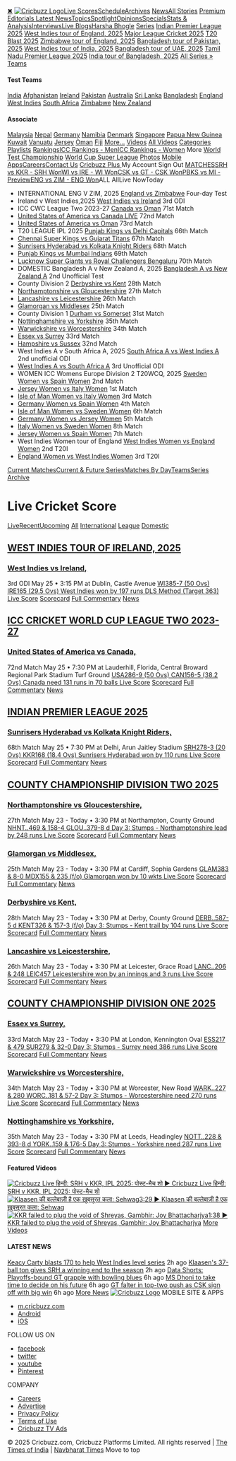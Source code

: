 [](https://plus.google.com/104502282508811467249)[](Javascript:void\(0\))[✖](Javascript:void\(0\))
[![Cricbuzz Logo](https://static.cricbuzz.com/images/cb_logo.svg)](https://www.cricbuzz.com/)[Live Scores](https://www.cricbuzz.com/cricket-match/live-scores "Live Cricket Score")[Schedule](https://www.cricbuzz.com/cricket-schedule/upcoming-series/international "Cricket Schedule")[Archives](https://www.cricbuzz.com/cricket-scorecard-archives "Cricket Scorecard Archives")
[News](https://www.cricbuzz.com/cricket-news)[All Stories](https://www.cricbuzz.com/cricket-news "Latest Cricket News") [ Premium Editorials ](https://www.cricbuzz.com/cricket-news/editorial/cb-plus "Premium Articles")[Latest News](https://www.cricbuzz.com/cricket-news/latest-news "Latest Cricket News")[Topics](https://www.cricbuzz.com/cricket-news/info/ "Latest Cricket Topics")[Spotlight](https://www.cricbuzz.com/cricket-news/editorial/spotlight "Cricket Editorials and Specials")[Opinions](https://www.cricbuzz.com/cricket-news/editorial/editorial-list "Latest Cricket Opinions & Editorials")[Specials](https://www.cricbuzz.com/cricket-news/editorial/specials "Latest Cricket Specials")[Stats & Analysis](https://www.cricbuzz.com/cricket-news/editorial/stats-analysis "Latest Cricket Stats & Analysis")[Interviews](https://www.cricbuzz.com/cricket-news/editorial/interviews "Latest Cricket Player Interviews")[Live Blogs](https://www.cricbuzz.com/cricket-news/editorial/live-blogs "Latest Cricket Match live blogs")[Harsha Bhogle](https://www.cricbuzz.com/cricket-news/experts/harsha-bhogle/170 "Articles and Videos by Harsha Bhogle")
[Series](https://www.cricbuzz.com/cricket-schedule/series/all) [Indian Premier League 2025](https://www.cricbuzz.com/cricket-series/9237/indian-premier-league-2025 "Indian Premier League 2025") [West Indies tour of England, 2025](https://www.cricbuzz.com/cricket-series/8796/west-indies-tour-of-england-2025 "West Indies tour of England, 2025") [Major League Cricket 2025](https://www.cricbuzz.com/cricket-series/9614/major-league-cricket-2025 "Major League Cricket 2025") [T20 Blast 2025](https://www.cricbuzz.com/cricket-series/9257/t20-blast-2025 "T20 Blast 2025") [Zimbabwe tour of England, 2025](https://www.cricbuzz.com/cricket-series/7065/zimbabwe-tour-of-england-2025 "Zimbabwe tour of England, 2025") [Bangladesh tour of Pakistan, 2025](https://www.cricbuzz.com/cricket-series/9785/bangladesh-tour-of-pakistan-2025 "Bangladesh tour of Pakistan, 2025") [West Indies tour of India, 2025](https://www.cricbuzz.com/cricket-series/9629/west-indies-tour-of-india-2025 "West Indies tour of India, 2025") [Bangladesh tour of UAE, 2025](https://www.cricbuzz.com/cricket-series/9800/bangladesh-tour-of-uae-2025 "Bangladesh tour of UAE, 2025") [Tamil Nadu Premier League 2025](https://www.cricbuzz.com/cricket-series/9866/tamil-nadu-premier-league-2025 "Tamil Nadu Premier League 2025") [India tour of Bangladesh, 2025](https://www.cricbuzz.com/cricket-series/9686/india-tour-of-bangladesh-2025 "India tour of Bangladesh, 2025") [All Series »](https://www.cricbuzz.com/cricket-schedule/series/all)
[Teams](https://www.cricbuzz.com/cricket-team)
#### Test Teams
[India](https://www.cricbuzz.com/cricket-team/india/2 "India Cricket Team") [Afghanistan](https://www.cricbuzz.com/cricket-team/afghanistan/96 "Afghanistan Cricket Team") [Ireland](https://www.cricbuzz.com/cricket-team/ireland/27 "Ireland Cricket Team") [Pakistan](https://www.cricbuzz.com/cricket-team/pakistan/3 "Pakistan Cricket Team") [Australia](https://www.cricbuzz.com/cricket-team/australia/4 "Australia Cricket Team") [Sri Lanka](https://www.cricbuzz.com/cricket-team/sri-lanka/5 "Sri Lanka Cricket Team") [Bangladesh](https://www.cricbuzz.com/cricket-team/bangladesh/6 "Bangladesh Cricket Team") [England](https://www.cricbuzz.com/cricket-team/england/9 "England Cricket Team") [West Indies](https://www.cricbuzz.com/cricket-team/west-indies/10 "West Indies Cricket Team") [South Africa](https://www.cricbuzz.com/cricket-team/south-africa/11 "South Africa Cricket Team") [Zimbabwe](https://www.cricbuzz.com/cricket-team/zimbabwe/12 "Zimbabwe Cricket Team") [New Zealand](https://www.cricbuzz.com/cricket-team/new-zealand/13 "New Zealand Cricket Team")
#### Associate
[Malaysia](https://www.cricbuzz.com/cricket-team/malaysia/71 "Malaysia Cricket Team") [Nepal](https://www.cricbuzz.com/cricket-team/nepal/72 "Nepal Cricket Team") [Germany](https://www.cricbuzz.com/cricket-team/germany/77 "Germany Cricket Team") [Namibia](https://www.cricbuzz.com/cricket-team/namibia/161 "Namibia Cricket Team") [Denmark](https://www.cricbuzz.com/cricket-team/denmark/185 "Denmark Cricket Team") [Singapore](https://www.cricbuzz.com/cricket-team/singapore/190 "Singapore Cricket Team") [Papua New Guinea](https://www.cricbuzz.com/cricket-team/papua-new-guinea/287 "Papua New Guinea Cricket Team") [Kuwait](https://www.cricbuzz.com/cricket-team/kuwait/298 "Kuwait Cricket Team") [Vanuatu](https://www.cricbuzz.com/cricket-team/vanuatu/300 "Vanuatu Cricket Team") [Jersey](https://www.cricbuzz.com/cricket-team/jersey/303 "Jersey Cricket Team") [Oman](https://www.cricbuzz.com/cricket-team/oman/304 "Oman Cricket Team") [Fiji](https://www.cricbuzz.com/cricket-team/fiji/343 "Fiji Cricket Team")
[More...](https://www.cricbuzz.com/cricket-team)
[Videos](https://www.cricbuzz.com/cricket-videos) [All Videos](https://www.cricbuzz.com/cricket-videos "All Cricket Videos") [Categories](https://www.cricbuzz.com/cricket-videos/categories "Cricket Videos Categories") [Playlists](https://www.cricbuzz.com/cricket-videos/playlists "Cricket Videos Playlists")
[Rankings](https://www.cricbuzz.com/cricket-stats/icc-rankings/men/batting)[ICC Rankings - Men](https://www.cricbuzz.com/cricket-stats/icc-rankings/men/batting "ICC Rankings Men")[ICC Rankings - Women](https://www.cricbuzz.com/cricket-stats/icc-rankings/women/batting "ICC Rankings Women")
More [World Test Championship](https://www.cricbuzz.com/cricket-stats/points-table/test/icc-world-test-championship "World Test Championship") [World Cup Super League](https://www.cricbuzz.com/cricket-stats/points-table/odi/icc-men-cricket-world-cup-super-league "World Cup Super League") [Photos](https://www.cricbuzz.com/cricket-photo-gallery "Photo Gallery") [Mobile Apps](https://www.cricbuzz.com/mobileapps "Mobile Apps")[Careers](https://www.cricbuzz.com/careers "Careers")[Contact Us](https://www.cricbuzz.com/info/contact "Contact Us")
[Cricbuzz Plus ](https://www.cricbuzz.com/cb-plus/premium-content/home)
My Account Sign Out
[MATCHES](https://www.cricbuzz.com/cricket-match/live-scores)[SRH vs KKR - SRH Won](https://www.cricbuzz.com/live-cricket-scores/118883/srh-vs-kkr-68th-match-indian-premier-league-2025 "Sunrisers Hyderabad v Kolkata Knight Riders, 68th Match - SRH Won")[WI vs IRE - WI Won](https://www.cricbuzz.com/live-cricket-scores/114490/wi-vs-ire-3rd-odi-west-indies-tour-of-ireland-2025 "West Indies v Ireland, 3rd ODI - WI Won")[CSK vs GT - CSK Won](https://www.cricbuzz.com/live-cricket-scores/118880/csk-vs-gt-67th-match-indian-premier-league-2025 "Chennai Super Kings v Gujarat Titans, 67th Match - CSK Won")[PBKS vs MI - Preview](https://www.cricbuzz.com/live-cricket-scores/118892/pbks-vs-mi-69th-match-indian-premier-league-2025 "Punjab Kings v Mumbai Indians, 69th Match - Preview")[ENG vs ZIM - ENG Won](https://www.cricbuzz.com/live-cricket-scores/80166/eng-vs-zim-four-day-test-zimbabwe-tour-of-england-2025 "England v Zimbabwe, Four-day Test - ENG Won")ALL
AllLive NowToday
  * INTERNATIONAL
ENG V ZIM, 2025
[England vs Zimbabwe](https://www.cricbuzz.com/live-cricket-scores/80166/eng-vs-zim-four-day-test-eng-v-zim-2025 "England v Zimbabwe, Four-day Test - ENG Won")
Four-day Test
  * Ireland v West Indies,2025
[West Indies vs Ireland](https://www.cricbuzz.com/live-cricket-scores/114490/wi-vs-ire-3rd-odi-ireland-v-west-indies2025 "West Indies v Ireland, 3rd ODI - WI Won")
3rd ODI
  * ICC CWC League Two 2023-27
[Canada vs Oman](https://www.cricbuzz.com/live-cricket-scores/117641/can-vs-oman-71st-match-icc-cwc-league-two-2023-27 "Canada v Oman, 71st Match - OMAN Won")
71st Match
  * [United States of America vs Canada LIVE](https://www.cricbuzz.com/live-cricket-scores/117647/usa-vs-can-72nd-match-icc-cwc-league-two-2023-27 "United States of America v Canada, 72nd Match - Live")
72nd Match
  * [United States of America vs Oman](https://www.cricbuzz.com/live-cricket-scores/117650/usa-vs-oman-73rd-match-icc-cwc-league-two-2023-27 "United States of America v Oman, 73rd Match - Upcoming")
73rd Match
  * T20 LEAGUE
IPL 2025
[Punjab Kings vs Delhi Capitals](https://www.cricbuzz.com/live-cricket-scores/118874/pbks-vs-dc-66th-match-ipl-2025 "Punjab Kings v Delhi Capitals, 66th Match - DC Won")
66th Match
  * [Chennai Super Kings vs Gujarat Titans](https://www.cricbuzz.com/live-cricket-scores/118880/csk-vs-gt-67th-match-ipl-2025 "Chennai Super Kings v Gujarat Titans, 67th Match - CSK Won")
67th Match
  * [Sunrisers Hyderabad vs Kolkata Knight Riders](https://www.cricbuzz.com/live-cricket-scores/118883/srh-vs-kkr-68th-match-ipl-2025 "Sunrisers Hyderabad v Kolkata Knight Riders, 68th Match - SRH Won")
68th Match
  * [Punjab Kings vs Mumbai Indians](https://www.cricbuzz.com/live-cricket-scores/118892/pbks-vs-mi-69th-match-ipl-2025 "Punjab Kings v Mumbai Indians, 69th Match - Preview")
69th Match
  * [Lucknow Super Giants vs Royal Challengers Bengaluru](https://www.cricbuzz.com/live-cricket-scores/118898/lsg-vs-rcb-70th-match-ipl-2025 "Lucknow Super Giants v Royal Challengers Bengaluru, 70th Match - Upcoming")
70th Match
  * DOMESTIC
Bangladesh A v New Zealand A, 2025
[Bangladesh A vs New Zealand A](https://www.cricbuzz.com/live-cricket-scores/118487/bana-vs-nza-2nd-unofficial-test-bangladesh-a-v-new-zealand-a-2025 "Bangladesh A v New Zealand A, 2nd Unofficial Test - Complete")
2nd Unofficial Test
  * County Division 2
[Derbyshire vs Kent](https://www.cricbuzz.com/live-cricket-scores/113487/derby-vs-kent-28th-match-county-division-2 "Derbyshire v Kent, 28th Match - Stumps")
28th Match
  * [Northamptonshire vs Gloucestershire](https://www.cricbuzz.com/live-cricket-scores/113478/nhnts-vs-gloucs-27th-match-county-division-2 "Northamptonshire v Gloucestershire, 27th Match - Stumps")
27th Match
  * [Lancashire vs Leicestershire](https://www.cricbuzz.com/live-cricket-scores/113469/lancs-vs-leic-26th-match-county-division-2 "Lancashire v Leicestershire, 26th Match - LEIC Won")
26th Match
  * [Glamorgan vs Middlesex](https://www.cricbuzz.com/live-cricket-scores/113460/glam-vs-mdx-25th-match-county-division-2 "Glamorgan v Middlesex, 25th Match - GLAM Won")
25th Match
  * County Division 1
[Durham vs Somerset](https://www.cricbuzz.com/live-cricket-scores/113028/dur-vs-som-31st-match-county-division-1 "Durham v Somerset, 31st Match - SOM Won")
31st Match
  * [Nottinghamshire vs Yorkshire](https://www.cricbuzz.com/live-cricket-scores/113055/notts-vs-yorks-35th-match-county-division-1 "Nottinghamshire v Yorkshire, 35th Match - Stumps")
35th Match
  * [Warwickshire vs Worcestershire](https://www.cricbuzz.com/live-cricket-scores/113046/warks-vs-worcs-34th-match-county-division-1 "Warwickshire v Worcestershire, 34th Match - Stumps")
34th Match
  * [Essex vs Surrey](https://www.cricbuzz.com/live-cricket-scores/113037/ess-vs-sur-33rd-match-county-division-1 "Essex v Surrey, 33rd Match - Stumps")
33rd Match
  * [Hampshire vs Sussex](https://www.cricbuzz.com/live-cricket-scores/113031/ham-vs-sus-32nd-match-county-division-1 "Hampshire v Sussex, 32nd Match - SUS Won")
32nd Match
  * West Indies A v South Africa A, 2025
[South Africa A vs West Indies A](https://www.cricbuzz.com/live-cricket-scores/118352/rsaa-vs-wia-2nd-unofficial-odi-west-indies-a-v-south-africa-a-2025 "South Africa A v West Indies A, 2nd unofficial ODI - Complete")
2nd unofficial ODI
  * [West Indies A vs South Africa A](https://www.cricbuzz.com/live-cricket-scores/118358/wia-vs-rsaa-3rd-unofficial-odi-west-indies-a-v-south-africa-a-2025 "West Indies A v South Africa A, 3rd Unofficial ODI - Upcoming")
3rd Unofficial ODI
  * WOMEN
ICC Womens Europe Division 2 T20WCQ, 2025
[Sweden Women vs Spain Women](https://www.cricbuzz.com/live-cricket-scores/119585/swew-vs-spw-2nd-match-icc-womens-europe-division-2-t20wcq-2025 "Sweden Women v Spain Women, 2nd Match - SWEW Won")
2nd Match
  * [Jersey Women vs Italy Women](https://www.cricbuzz.com/live-cricket-scores/119582/jerw-vs-itaw-1st-match-icc-womens-europe-division-2-t20wcq-2025 "Jersey Women v Italy Women, 1st Match - ITAW Won")
1st Match
  * [Isle of Man Women vs Italy Women](https://www.cricbuzz.com/live-cricket-scores/119591/iomw-vs-itaw-3rd-match-icc-womens-europe-division-2-t20wcq-2025 "Isle of Man Women v Italy Women, 3rd Match - Toss")
3rd Match
  * [Germany Women vs Spain Women](https://www.cricbuzz.com/live-cricket-scores/119600/gerw-vs-spw-4th-match-icc-womens-europe-division-2-t20wcq-2025 "Germany Women v Spain Women, 4th Match - Toss")
4th Match
  * [Isle of Man Women vs Sweden Women](https://www.cricbuzz.com/live-cricket-scores/119618/iomw-vs-swew-6th-match-icc-womens-europe-division-2-t20wcq-2025 "Isle of Man Women v Sweden Women, 6th Match - Upcoming")
6th Match
  * [Germany Women vs Jersey Women](https://www.cricbuzz.com/live-cricket-scores/119609/gerw-vs-jerw-5th-match-icc-womens-europe-division-2-t20wcq-2025 "Germany Women v Jersey Women, 5th Match - Upcoming")
5th Match
  * [Italy Women vs Sweden Women](https://www.cricbuzz.com/live-cricket-scores/119630/itaw-vs-swew-8th-match-icc-womens-europe-division-2-t20wcq-2025 "Italy Women v Sweden Women, 8th Match - Upcoming")
8th Match
  * [Jersey Women vs Spain Women](https://www.cricbuzz.com/live-cricket-scores/119621/jerw-vs-spw-7th-match-icc-womens-europe-division-2-t20wcq-2025 "Jersey Women v Spain Women, 7th Match - Upcoming")
7th Match
  * West Indies Women tour of England
[West Indies Women vs England Women](https://www.cricbuzz.com/live-cricket-scores/105866/wiw-vs-engw-2nd-t20i-west-indies-women-tour-of-england "West Indies Women v England Women, 2nd T20I - ENGW Won")
2nd T20I
  * [England Women vs West Indies Women](https://www.cricbuzz.com/live-cricket-scores/105868/engw-vs-wiw-3rd-t20i-west-indies-women-tour-of-england "England Women v West Indies Women, 3rd T20I - Preview")
3rd T20I


[Current Matches](https://www.cricbuzz.com/cricket-match/live-scores "Cricbuzz Live Scores")[Current & Future Series](https://www.cricbuzz.com/cricket-schedule/series/all "Series Schedule")[Matches By Day](https://www.cricbuzz.com/cricket-schedule/upcoming-series/international "Cricket Schedule")[Teams](https://www.cricbuzz.com/cricket-team "Teams Schedule")[Series Archive](https://www.cricbuzz.com/cricket-scorecard-archives "Cricket Scorecard Archives")
# Live Cricket Score
[Live](https://www.cricbuzz.com/cricket-match/live-scores "Live Matches")[Recent](https://www.cricbuzz.com/cricket-match/live-scores/recent-matches "Recent Matches")[Upcoming](https://www.cricbuzz.com/cricket-match/live-scores/upcoming-matches "Upcoming Matches")
[All](javascript:void\(0\) "All Matches") [International](javascript:void\(0\) "International") [League](javascript:void\(0\) "League") [Domestic](javascript:void\(0\) "Domestic")
##  [WEST INDIES TOUR OF IRELAND, 2025](https://www.cricbuzz.com/live-cricket-scores "West Indies tour of Ireland, 2025")
###  [West Indies vs Ireland,](https://www.cricbuzz.com/live-cricket-scores/114490/wi-vs-ire-3rd-odi-west-indies-tour-of-ireland-2025 "West Indies vs Ireland")
3rd ODI
May 25 •  3:15 PM at Dublin, Castle Avenue
[ WI385-7 (50 Ovs) IRE165 (29.5 Ovs) West Indies won by 197 runs DLS Method (Target 363) ](https://www.cricbuzz.com/live-cricket-scores/114490/wi-vs-ire-3rd-odi-west-indies-tour-of-ireland-2025 "West Indies vs Ireland 3rd ODI")
[Live Score](https://www.cricbuzz.com/live-cricket-scores/114490/wi-vs-ire-3rd-odi-west-indies-tour-of-ireland-2025 "Live Score") [Scorecard](https://www.cricbuzz.com/live-cricket-scorecard/114490/wi-vs-ire-3rd-odi-west-indies-tour-of-ireland-2025 "Scorecard") [Full Commentary](https://www.cricbuzz.com/cricket-full-commentary/114490/wi-vs-ire-3rd-odi-west-indies-tour-of-ireland-2025 "Full Commentary") [News](https://www.cricbuzz.com/cricket-match-news/114490/wi-vs-ire-3rd-odi-west-indies-tour-of-ireland-2025 "News")
##  [ICC CRICKET WORLD CUP LEAGUE TWO 2023-27](https://www.cricbuzz.com/live-cricket-scores "ICC Cricket World Cup League Two 2023-27")
###  [United States of America vs Canada,](https://www.cricbuzz.com/live-cricket-scores/117647/usa-vs-can-72nd-match-icc-cricket-world-cup-league-two-2023-27 "United States of America vs Canada")
72nd Match
May 25 •  7:30 PM at Lauderhill, Florida, Central Broward Regional Park Stadium Turf Ground
[ USA286-9 (50 Ovs) CAN156-5 (38.2 Ovs) Canada need 131 runs in 70 balls ](https://www.cricbuzz.com/live-cricket-scores/117647/usa-vs-can-72nd-match-icc-cricket-world-cup-league-two-2023-27 "United States of America vs Canada 72nd Match")
[Live Score](https://www.cricbuzz.com/live-cricket-scores/117647/usa-vs-can-72nd-match-icc-cricket-world-cup-league-two-2023-27 "Live Score") [Scorecard](https://www.cricbuzz.com/live-cricket-scorecard/117647/usa-vs-can-72nd-match-icc-cricket-world-cup-league-two-2023-27 "Scorecard") [Full Commentary](https://www.cricbuzz.com/cricket-full-commentary/117647/usa-vs-can-72nd-match-icc-cricket-world-cup-league-two-2023-27 "Full Commentary") [News](https://www.cricbuzz.com/cricket-match-news/117647/usa-vs-can-72nd-match-icc-cricket-world-cup-league-two-2023-27 "News")
##  [INDIAN PREMIER LEAGUE 2025](https://www.cricbuzz.com/live-cricket-scores "Indian Premier League 2025")
###  [Sunrisers Hyderabad vs Kolkata Knight Riders,](https://www.cricbuzz.com/live-cricket-scores/118883/srh-vs-kkr-68th-match-indian-premier-league-2025 "Sunrisers Hyderabad vs Kolkata Knight Riders")
68th Match
May 25 •  7:30 PM at Delhi, Arun Jaitley Stadium
[ SRH278-3 (20 Ovs) KKR168 (18.4 Ovs) Sunrisers Hyderabad won by 110 runs ](https://www.cricbuzz.com/live-cricket-scores/118883/srh-vs-kkr-68th-match-indian-premier-league-2025 "Sunrisers Hyderabad vs Kolkata Knight Riders 68th Match")
[Live Score](https://www.cricbuzz.com/live-cricket-scores/118883/srh-vs-kkr-68th-match-indian-premier-league-2025 "Live Score") [Scorecard](https://www.cricbuzz.com/live-cricket-scorecard/118883/srh-vs-kkr-68th-match-indian-premier-league-2025 "Scorecard") [Full Commentary](https://www.cricbuzz.com/cricket-full-commentary/118883/srh-vs-kkr-68th-match-indian-premier-league-2025 "Full Commentary") [News](https://www.cricbuzz.com/cricket-match-news/118883/srh-vs-kkr-68th-match-indian-premier-league-2025 "News")
##  [COUNTY CHAMPIONSHIP DIVISION TWO 2025](https://www.cricbuzz.com/live-cricket-scores "County Championship Division Two 2025")
###  [Northamptonshire vs Gloucestershire,](https://www.cricbuzz.com/live-cricket-scores/113478/nhnts-vs-gloucs-27th-match-county-championship-division-two-2025 "Northamptonshire vs Gloucestershire")
27th Match
May 23 -  Today •  3:30 PM at Northampton, County Ground
[ NHNT..469 & 158-4 GLOU..379-8 d Day 3: Stumps - Northamptonshire lead by 248 runs ](https://www.cricbuzz.com/live-cricket-scores/113478/nhnts-vs-gloucs-27th-match-county-championship-division-two-2025 "Northamptonshire vs Gloucestershire 27th Match")
[Live Score](https://www.cricbuzz.com/live-cricket-scores/113478/nhnts-vs-gloucs-27th-match-county-championship-division-two-2025 "Live Score") [Scorecard](https://www.cricbuzz.com/live-cricket-scorecard/113478/nhnts-vs-gloucs-27th-match-county-championship-division-two-2025 "Scorecard") [Full Commentary](https://www.cricbuzz.com/cricket-full-commentary/113478/nhnts-vs-gloucs-27th-match-county-championship-division-two-2025 "Full Commentary") [News](https://www.cricbuzz.com/cricket-match-news/113478/nhnts-vs-gloucs-27th-match-county-championship-division-two-2025 "News")
###  [Glamorgan vs Middlesex,](https://www.cricbuzz.com/live-cricket-scores/113460/glam-vs-mdx-25th-match-county-championship-division-two-2025 "Glamorgan vs Middlesex")
25th Match
May 23 -  Today •  3:30 PM at Cardiff, Sophia Gardens
[ GLAM383 & 8-0 MDX155 & 235 (f/o) Glamorgan won by 10 wkts ](https://www.cricbuzz.com/live-cricket-scores/113460/glam-vs-mdx-25th-match-county-championship-division-two-2025 "Glamorgan vs Middlesex 25th Match")
[Live Score](https://www.cricbuzz.com/live-cricket-scores/113460/glam-vs-mdx-25th-match-county-championship-division-two-2025 "Live Score") [Scorecard](https://www.cricbuzz.com/live-cricket-scorecard/113460/glam-vs-mdx-25th-match-county-championship-division-two-2025 "Scorecard") [Full Commentary](https://www.cricbuzz.com/cricket-full-commentary/113460/glam-vs-mdx-25th-match-county-championship-division-two-2025 "Full Commentary") [News](https://www.cricbuzz.com/cricket-match-news/113460/glam-vs-mdx-25th-match-county-championship-division-two-2025 "News")
###  [Derbyshire vs Kent,](https://www.cricbuzz.com/live-cricket-scores/113487/derby-vs-kent-28th-match-county-championship-division-two-2025 "Derbyshire vs Kent")
28th Match
May 23 -  Today •  3:30 PM at Derby, County Ground
[ DERB..587-5 d KENT326 & 157-3 (f/o) Day 3: Stumps - Kent trail by 104 runs ](https://www.cricbuzz.com/live-cricket-scores/113487/derby-vs-kent-28th-match-county-championship-division-two-2025 "Derbyshire vs Kent 28th Match")
[Live Score](https://www.cricbuzz.com/live-cricket-scores/113487/derby-vs-kent-28th-match-county-championship-division-two-2025 "Live Score") [Scorecard](https://www.cricbuzz.com/live-cricket-scorecard/113487/derby-vs-kent-28th-match-county-championship-division-two-2025 "Scorecard") [Full Commentary](https://www.cricbuzz.com/cricket-full-commentary/113487/derby-vs-kent-28th-match-county-championship-division-two-2025 "Full Commentary") [News](https://www.cricbuzz.com/cricket-match-news/113487/derby-vs-kent-28th-match-county-championship-division-two-2025 "News")
###  [Lancashire vs Leicestershire,](https://www.cricbuzz.com/live-cricket-scores/113469/lancs-vs-leic-26th-match-county-championship-division-two-2025 "Lancashire vs Leicestershire")
26th Match
May 23 -  Today •  3:30 PM at Leicester, Grace Road
[ LANC..206 & 248 LEIC457 Leicestershire won by an innings and 3 runs ](https://www.cricbuzz.com/live-cricket-scores/113469/lancs-vs-leic-26th-match-county-championship-division-two-2025 "Lancashire vs Leicestershire 26th Match")
[Live Score](https://www.cricbuzz.com/live-cricket-scores/113469/lancs-vs-leic-26th-match-county-championship-division-two-2025 "Live Score") [Scorecard](https://www.cricbuzz.com/live-cricket-scorecard/113469/lancs-vs-leic-26th-match-county-championship-division-two-2025 "Scorecard") [Full Commentary](https://www.cricbuzz.com/cricket-full-commentary/113469/lancs-vs-leic-26th-match-county-championship-division-two-2025 "Full Commentary") [News](https://www.cricbuzz.com/cricket-match-news/113469/lancs-vs-leic-26th-match-county-championship-division-two-2025 "News")
##  [COUNTY CHAMPIONSHIP DIVISION ONE 2025](https://www.cricbuzz.com/live-cricket-scores "County Championship Division One 2025")
###  [Essex vs Surrey,](https://www.cricbuzz.com/live-cricket-scores/113037/ess-vs-sur-33rd-match-county-championship-division-one-2025 "Essex vs Surrey")
33rd Match
May 23 -  Today •  3:30 PM at London, Kennington Oval
[ ESS217 & 479 SUR279 & 32-0 Day 3: Stumps - Surrey need 386 runs ](https://www.cricbuzz.com/live-cricket-scores/113037/ess-vs-sur-33rd-match-county-championship-division-one-2025 "Essex vs Surrey 33rd Match")
[Live Score](https://www.cricbuzz.com/live-cricket-scores/113037/ess-vs-sur-33rd-match-county-championship-division-one-2025 "Live Score") [Scorecard](https://www.cricbuzz.com/live-cricket-scorecard/113037/ess-vs-sur-33rd-match-county-championship-division-one-2025 "Scorecard") [Full Commentary](https://www.cricbuzz.com/cricket-full-commentary/113037/ess-vs-sur-33rd-match-county-championship-division-one-2025 "Full Commentary") [News](https://www.cricbuzz.com/cricket-match-news/113037/ess-vs-sur-33rd-match-county-championship-division-one-2025 "News")
###  [Warwickshire vs Worcestershire,](https://www.cricbuzz.com/live-cricket-scores/113046/warks-vs-worcs-34th-match-county-championship-division-one-2025 "Warwickshire vs Worcestershire")
34th Match
May 23 -  Today •  3:30 PM at Worcester, New Road
[ WARK..227 & 280 WORC..181 & 57-2 Day 3: Stumps - Worcestershire need 270 runs ](https://www.cricbuzz.com/live-cricket-scores/113046/warks-vs-worcs-34th-match-county-championship-division-one-2025 "Warwickshire vs Worcestershire 34th Match")
[Live Score](https://www.cricbuzz.com/live-cricket-scores/113046/warks-vs-worcs-34th-match-county-championship-division-one-2025 "Live Score") [Scorecard](https://www.cricbuzz.com/live-cricket-scorecard/113046/warks-vs-worcs-34th-match-county-championship-division-one-2025 "Scorecard") [Full Commentary](https://www.cricbuzz.com/cricket-full-commentary/113046/warks-vs-worcs-34th-match-county-championship-division-one-2025 "Full Commentary") [News](https://www.cricbuzz.com/cricket-match-news/113046/warks-vs-worcs-34th-match-county-championship-division-one-2025 "News")
###  [Nottinghamshire vs Yorkshire,](https://www.cricbuzz.com/live-cricket-scores/113055/notts-vs-yorks-35th-match-county-championship-division-one-2025 "Nottinghamshire vs Yorkshire")
35th Match
May 23 -  Today •  3:30 PM at Leeds, Headingley
[ NOTT..228 & 393-8 d YORK..159 & 176-5 Day 3: Stumps - Yorkshire need 287 runs ](https://www.cricbuzz.com/live-cricket-scores/113055/notts-vs-yorks-35th-match-county-championship-division-one-2025 "Nottinghamshire vs Yorkshire 35th Match")
[Live Score](https://www.cricbuzz.com/live-cricket-scores/113055/notts-vs-yorks-35th-match-county-championship-division-one-2025 "Live Score") [Scorecard](https://www.cricbuzz.com/live-cricket-scorecard/113055/notts-vs-yorks-35th-match-county-championship-division-one-2025 "Scorecard") [Full Commentary](https://www.cricbuzz.com/cricket-full-commentary/113055/notts-vs-yorks-35th-match-county-championship-division-one-2025 "Full Commentary") [News](https://www.cricbuzz.com/cricket-match-news/113055/notts-vs-yorks-35th-match-county-championship-division-one-2025 "News")
#### Featured Videos
[![Cricbuzz Live हिन्दी: SRH v KKR, IPL 2025: पोस्ट-मैच शो](https://static.cricbuzz.com/a/img/v1/290x164/i1/c706168/cricbuzz-live-hindi-srh-v-kkr.jpg) ▶ Cricbuzz Live हिन्दी: SRH v KKR, IPL 2025: पोस्ट-मैच शो](https://www.cricbuzz.com/cricket-videos/134371/cricbuzz-live-hindi-srh-v-kkr-ipl-2025-post-match-show "Cricbuzz Live हिन्दी: SRH v KKR, IPL 2025: पोस्ट-मैच शो")
[![Klaasen की बल्लेबाज़ी है एक ख़ूबसूरत कला: Sehwag](https://static.cricbuzz.com/a/img/v1/290x164/i1/c706384/klaasens-classy-backswing-is.jpg)3:29 ▶ Klaasen की बल्लेबाज़ी है एक ख़ूबसूरत कला: Sehwag](https://www.cricbuzz.com/cricket-videos/134413/klaasens-classy-backswing-is-a-work-of-art-sehwag "Klaasen की बल्लेबाज़ी है एक ख़ूबसूरत कला: Sehwag")
[![KKR failed to plug the void of Shreyas, Gambhir: Joy Bhattacharjya](https://static.cricbuzz.com/a/img/v1/290x164/i1/c706347/kkr-failed-to-plug-the-void-of.jpg)1:38 ▶ KKR failed to plug the void of Shreyas, Gambhir: Joy Bhattacharjya](https://www.cricbuzz.com/cricket-videos/134407/kkr-failed-to-plug-the-void-of-shreyas-gambhir-joy-bhattacharjya "KKR failed to plug the void of Shreyas, Gambhir: Joy Bhattacharjya")
[More Videos](https://www.cricbuzz.com/cricket-videos "Click to view more videos")
#### LATEST NEWS
[](https://www.cricbuzz.com/cricket-news/134466/keacy-carty-blasts-170-to-help-west-indies-level-series-ireland-vs-west-indies-windies-cricket-caribbean "Keacy Carty blasts 170 to help West Indies level series")
[Keacy Carty blasts 170 to help West Indies level series](https://www.cricbuzz.com/cricket-news/134466/keacy-carty-blasts-170-to-help-west-indies-level-series-ireland-vs-west-indies-windies-cricket-caribbean "Keacy Carty blasts 170 to help West Indies level series")
2h ago
[](https://www.cricbuzz.com/cricket-news/134465/heinrich-klaasens-37-ball-ton-gives-srh-a-winning-end-to-the-season-ipl-2025-kkr "Klaasen's 37-ball ton gives SRH a winning end to the season")
[Klaasen's 37-ball ton gives SRH a winning end to the season](https://www.cricbuzz.com/cricket-news/134465/heinrich-klaasens-37-ball-ton-gives-srh-a-winning-end-to-the-season-ipl-2025-kkr "Klaasen's 37-ball ton gives SRH a winning end to the season")
2h ago
[](https://www.cricbuzz.com/cricket-news/134464/ipl-2025-indian-premier-league-gujarat-titans-data-shorts "Data Shorts: Playoffs-bound GT grapple with bowling blues")
[Data Shorts: Playoffs-bound GT grapple with bowling blues](https://www.cricbuzz.com/cricket-news/134464/ipl-2025-indian-premier-league-gujarat-titans-data-shorts "Data Shorts: Playoffs-bound GT grapple with bowling blues")
6h ago
[](https://www.cricbuzz.com/cricket-news/134463/ipl-2025-ms-dhoni-to-take-time-to-decide-on-his-future-retirement-talks-indian-premier-league-gt-vs-csk "MS Dhoni to take time to decide on his future")
[MS Dhoni to take time to decide on his future](https://www.cricbuzz.com/cricket-news/134463/ipl-2025-ms-dhoni-to-take-time-to-decide-on-his-future-retirement-talks-indian-premier-league-gt-vs-csk "MS Dhoni to take time to decide on his future")
6h ago
[](https://www.cricbuzz.com/cricket-news/134462/ipl-2025-dewald-brevis-anshul-kamboj-and-noor-ahmad-dent-gts-top-two-hopes "GT falter in top-two push as CSK sign off with big win")
[GT falter in top-two push as CSK sign off with big win](https://www.cricbuzz.com/cricket-news/134462/ipl-2025-dewald-brevis-anshul-kamboj-and-noor-ahmad-dent-gts-top-two-hopes "GT falter in top-two push as CSK sign off with big win")
6h ago
[More News](https://www.cricbuzz.com/cricket-news "Click to view more News")
[![Cricbuzz Logo](https://static.cricbuzz.com/images/cb_logo.svg)](https://www.cricbuzz.com/)
MOBILE SITE & APPS
  * [m.cricbuzz.com](https://m.cricbuzz.com)
  * [Android](https://play.google.com/store/apps/details?id=com.cricbuzz.android)
  * [iOS](https://itunes.apple.com/app/id360466413)


FOLLOW US ON
  * [facebook](https://www.facebook.com/cricbuzz "Facebook")
  * [twitter](https://twitter.com/cricbuzz "Twitter")
  * [youtube](https://www.youtube.com/channel/UCSRQXk5yErn4e14vN76upOw "Youtube")
  * [Pinterest](https://in.pinterest.com/cricbuzz/ "Pinterest")


COMPANY
  * [Careers](https://www.cricbuzz.com/careers "Careers")
  * [Advertise](https://www.cricbuzz.com/info/advertise "Advertise")
  * [Privacy Policy](https://www.cricbuzz.com/info/privacy "Privacy Policy")
  * [Terms of Use](https://www.cricbuzz.com/info/termsofuse "Terms of Use")
  * [Cricbuzz TV Ads](https://www.cricbuzz.com/product-blog/cricbuzz-mobile-apps-tv-ad-cricket-ka-keeda "Cricbuzz TV Ads")


© 2025 Cricbuzz.com, Cricbuzz Platforms Limited. All rights reserved | [The Times of India](http://timesofindia.indiatimes.com/) | [Navbharat Times](http://navbharattimes.indiatimes.com/)
Move to top